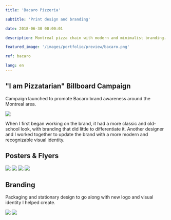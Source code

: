 ```yaml
---
title: 'Bacaro Pizzeria'

subtitle: 'Print design and branding'

date: 2018-06-30 00:00:01

description: Montreal pizza chain with modern and minimalist branding. Designed posters, flyers and other promotional material as well as helping to re-brand with a new visual identity.

featured_image: '/images/portfolio/preview/bacaro.png'

ref: bacaro

lang: en
---
```


## "I am Pizzatarian" Billboard Campaign

Campaign launched to promote Bacaro brand awareness around the Montreal area.

![](/images/portfolio/bacaro/pizzaterien.jpg)

When I first began working on the brand, it had a more classic and old-school look, with branding that did little to differentiate it. Another designer and I worked together to update the brand with a more modern and recognizable visual identity.

## Posters & Flyers

<div class="gallery" data-columns="4">
	<img src="/images/portfolio/bacaro/pizza_friday.jpg">
	<img src="/images/portfolio/bacaro/boozy_brunch.jpg">
	<img src="/images/portfolio/bacaro/wine_saq.jpg">
	<img src="/images/portfolio/bacaro/impact_combo.jpg">
</div>

## Branding

Packaging and stationary design to go along with new logo and visual identity I helped create.

<div class="gallery" data-columns="2">
	<img src="/images/portfolio/bacaro/bacaro_business_card.jpg">
	<img src="/images/portfolio/bacaro/pizza_box.jpg">
</div>
